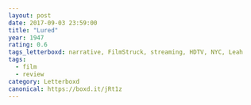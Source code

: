 ```yaml
---
layout: post 
date: 2017-09-03 23:59:00
title: "Lured"
year: 1947
rating: 0.6
tags_letterboxd: narrative, FilmStruck, streaming, HDTV, NYC, Leah
tags:
  - film
  - review
category: Letterboxd
canonical: https://boxd.it/jRt1z
---
```

